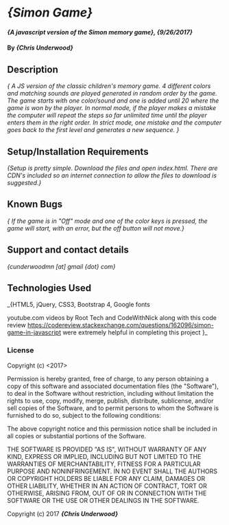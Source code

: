 # _{Simon Game}_

#### _{A javascript version of the Simon memory game}, {9/26/2017}_

#### By _**{Chris Underwood}**_

## Description

_{ A JS version of the classic children's memory game. 4 different colors and matching sounds are played generated in random order by the game. The game starts with one color/sound and one is added until 20 where the game is won by the player. In normal mode, if the player makes a mistake the computer will repeat the steps so far unlimited time until the player enters them in the right order. In strict mode, one mistake and the computer goes back to the first level and generates a new sequence.  }_

## Setup/Installation Requirements

_{Setup is pretty simple. Download the files and open index.html. There are CDN's included so an internet connection to allow the files to download is suggested.}_

## Known Bugs

_{ If the game is in "Off" mode and one of the color keys is pressed, the game will start, with an error, but the off button will not move.}_

## Support and contact details

_{cunderwoodmn [at] gmail {dot} com}_

## Technologies Used

_{HTML5, jQuery, CSS3, Bootstrap 4, Google fonts

  youtube.com videos by Root Tech and CodeWithNick along with this code review https://codereview.stackexchange.com/questions/162096/simon-game-in-javascript were extremely helpful in completing this project }_

### License

Copyright (c) <2017> <Chris Underwood>

Permission is hereby granted, free of charge, to any person obtaining a copy of this software and associated documentation files (the "Software"), to deal in the Software without restriction, including without limitation the rights to use, copy, modify, merge, publish, distribute, sublicense, and/or sell copies of the Software, and to permit persons to whom the Software is furnished to do so, subject to the following conditions:

The above copyright notice and this permission notice shall be included in all copies or substantial portions of the Software.

THE SOFTWARE IS PROVIDED "AS IS", WITHOUT WARRANTY OF ANY KIND, EXPRESS OR IMPLIED, INCLUDING BUT NOT LIMITED TO THE WARRANTIES OF MERCHANTABILITY, FITNESS FOR A PARTICULAR PURPOSE AND NONINFRINGEMENT. IN NO EVENT SHALL THE AUTHORS OR COPYRIGHT HOLDERS BE LIABLE FOR ANY CLAIM, DAMAGES OR OTHER LIABILITY, WHETHER IN AN ACTION OF CONTRACT, TORT OR OTHERWISE, ARISING FROM, OUT OF OR IN CONNECTION WITH THE SOFTWARE OR THE USE OR OTHER DEALINGS IN THE SOFTWARE.

Copyright (c) 2017 **_{Chris Underwood}_**
